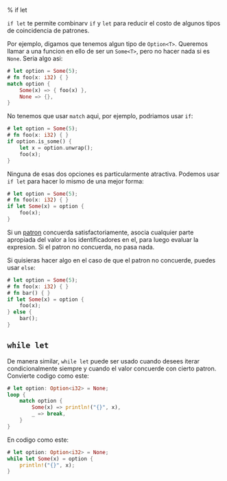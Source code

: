% if let

`if let` te permite combinarv `if` y `let` para reducir el costo de algunos tipos de coincidencia de patrones.

Por ejemplo, digamos que tenemos algun tipo de `Option<T>`. Queremos llamar a una funcion en ello de ser un `Some<T>`, pero no hacer nada si es `None`. Seria algo asi:

```rust
# let option = Some(5);
# fn foo(x: i32) { }
match option {
    Some(x) => { foo(x) },
    None => {},
}
```

No tenemos que usar `match` aqui, por ejemplo, podriamos usar `if`:

```rust
# let option = Some(5);
# fn foo(x: i32) { }
if option.is_some() {
    let x = option.unwrap();
    foo(x);
}
```

Ninguna de esas dos opciones es particularmente atractiva. Podemos usar `if let` para hacer lo mismo de una mejor forma:


```rust
# let option = Some(5);
# fn foo(x: i32) { }
if let Some(x) = option {
    foo(x);
}
```

Si un [patron][patterns] concuerda satisfactoriamente, asocia cualquier parte apropiada del valor a los identificadores en el, para luego evaluar la expresion. Si el patron no concuerda, no pasa nada.

Si quisieras hacer algo en el caso de que el patron no concuerde, puedes usar `else`:

```rust
# let option = Some(5);
# fn foo(x: i32) { }
# fn bar() { }
if let Some(x) = option {
    foo(x);
} else {
    bar();
}
```

## `while let`

De manera similar, `while let` puede ser usado cuando desees iterar condicionalmente siempre y cuando el valor concuerde con cierto patron. Convierte codigo como este:

```rust
# let option: Option<i32> = None;
loop {
    match option {
        Some(x) => println!("{}", x),
        _ => break,
    }
}
```

En codigo como este:

```rust
# let option: Option<i32> = None;
while let Some(x) = option {
    println!("{}", x);
}
```

[patterns]: patterns.html
